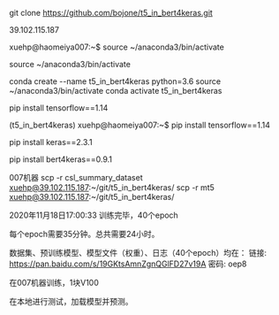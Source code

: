 git clone https://github.com/bojone/t5_in_bert4keras.git

39.102.115.187

xuehp@haomeiya007:~$ source ~/anaconda3/bin/activate 

source ~/anaconda3/bin/activate 

conda create --name  t5_in_bert4keras python=3.6
source ~/anaconda3/bin/activate 
conda activate t5_in_bert4keras

pip install tensorflow==1.14

(t5_in_bert4keras) xuehp@haomeiya007:~$ pip install tensorflow==1.14

pip install keras==2.3.1

pip install bert4keras==0.9.1

007机器
scp -r csl_summary_dataset xuehp@39.102.115.187:~/git/t5_in_bert4keras/
scp -r mt5 xuehp@39.102.115.187:~/git/t5_in_bert4keras/


2020年11月18日17:00:33  训练完毕，40个epoch

每个epoch需要35分钟。总共需要24小时。


数据集、预训练模型、模型文件（权重）、日志（40个epoch）均在：
链接: https://pan.baidu.com/s/19GKtsAmnZgnQGlFD27v19A  密码: oep8

在007机器训练，1块V100

在本地进行测试，加载模型并预测。
